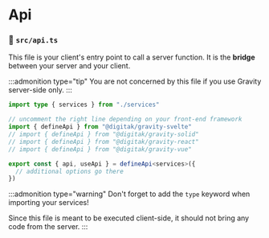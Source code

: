# Api

### 📃 `src/api.ts`

This file is your client's entry point to call a server function. It is the **bridge** between your server and your client.

:::admonition type="tip"
You are not concerned by this file if you use Gravity server-side only.
:::

```typescript
import type { services } from "./services"

// uncomment the right line depending on your front-end framework
import { defineApi } from "@digitak/gravity-svelte"
// import { defineApi } from "@digitak/gravity-solid"
// import { defineApi } from "@digitak/gravity-react"
// import { defineApi } from "@digitak/gravity-vue"

export const { api, useApi } = defineApi<services>({
  // additional options go there
})
```


:::admonition type="warning"
Don't forget to add the `type` keyword when importing your services!

Since this file is meant to be executed client-side, it should not bring any code from the server.
:::
